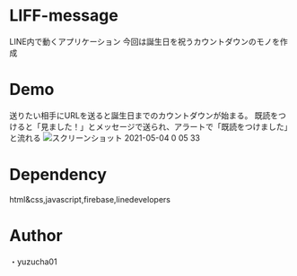 # LIFF-message
LINE内で動くアプリケーション
今回は誕生日を祝うカウントダウンのモノを作成
# Demo
送りたい相手にURLを送ると誕生日までのカウントダウンが始まる。
既読をつけると「見ました！」とメッセージで送られ、アラートで「既読をつけました」と流れる
![スクリーンショット 2021-05-04 0 05 33](https://user-images.githubusercontent.com/78517616/116894014-8bfd2280-ac6c-11eb-933a-f9d824a2f495.png)
# Dependency
html&css,javascript,firebase,linedevelopers
# Author
・yuzucha01
